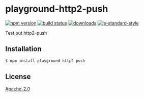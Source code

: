 # playground-http2-push
[![npm version][2]][3] [![build status][4]][5]
[![downloads][8]][9] [![js-standard-style][10]][11]

Test out http2-push

## Installation
```sh
$ npm install playground-http2-push
```

## License
[Apache-2.0](./LICENSE)

[0]: https://img.shields.io/badge/stability-experimental-orange.svg?style=flat-square
[1]: https://nodejs.org/api/documentation.html#documentation_stability_index
[2]: https://img.shields.io/npm/v/playground-http2-push.svg?style=flat-square
[3]: https://npmjs.org/package/playground-http2-push
[4]: https://img.shields.io/travis/yoshuawuyts/playground-http2-push/master.svg?style=flat-square
[5]: https://travis-ci.org/yoshuawuyts/playground-http2-push
[6]: https://img.shields.io/codecov/c/github/yoshuawuyts/playground-http2-push/master.svg?style=flat-square
[7]: https://codecov.io/github/yoshuawuyts/playground-http2-push
[8]: http://img.shields.io/npm/dm/playground-http2-push.svg?style=flat-square
[9]: https://npmjs.org/package/playground-http2-push
[10]: https://img.shields.io/badge/code%20style-standard-brightgreen.svg?style=flat-square
[11]: https://github.com/feross/standard
